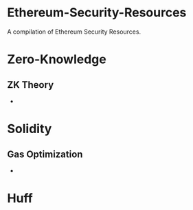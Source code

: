 # Ethereum-Security-Resources
A compilation of Ethereum Security Resources. 

# Zero-Knowledge 
## ZK Theory
* []()

# Solidity
## Gas Optimization
* []()

# Huff
